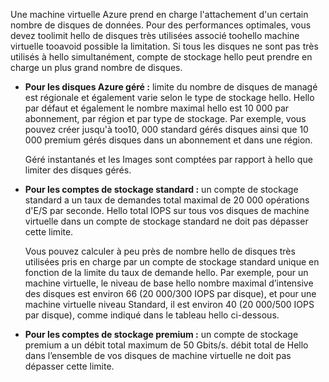 Une machine virtuelle Azure prend en charge l'attachement d'un certain nombre de disques de données. Pour des performances optimales, vous devez toolimit hello de disques très utilisées associé toohello machine virtuelle tooavoid possible la limitation. Si tous les disques ne sont pas très utilisés à hello simultanément, compte de stockage hello peut prendre en charge un plus grand nombre de disques.

* **Pour les disques Azure géré :** limite du nombre de disques de managé est régionale et également varie selon le type de stockage hello. Hello par défaut et également le nombre maximal hello est 10 000 par abonnement, par région et par type de stockage. Par exemple, vous pouvez créer jusqu'à too10, 000 standard gérés disques ainsi que 10 000 premium gérés disques dans un abonnement et dans une région. 

    Géré instantanés et les Images sont comptées par rapport à hello que limiter des disques gérés.

* **Pour les comptes de stockage standard :** un compte de stockage standard a un taux de demandes total maximal de 20 000 opérations d'E/S par seconde. Hello total IOPS sur tous vos disques de machine virtuelle dans un compte de stockage standard ne doit pas dépasser cette limite.
  
    Vous pouvez calculer à peu près de nombre hello de disques très utilisées pris en charge par un compte de stockage standard unique en fonction de la limite du taux de demande hello. Par exemple, pour un machine virtuelle, le niveau de base hello nombre maximal d’intensive des disques est environ 66 (20 000/300 IOPS par disque), et pour une machine virtuelle niveau Standard, il est environ 40 (20 000/500 IOPS par disque), comme indiqué dans le tableau hello ci-dessous. 
* **Pour les comptes de stockage premium :** un compte de stockage premium a un débit total maximum de 50 Gbits/s. débit total de Hello dans l’ensemble de vos disques de machine virtuelle ne doit pas dépasser cette limite.

